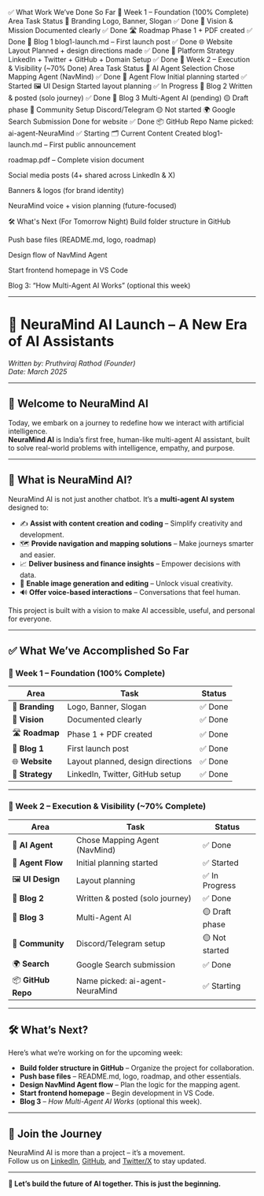 ✅ What Work We’ve Done So Far
📅 Week 1 – Foundation (100% Complete)
Area	Task	Status
🔰 Branding	Logo, Banner, Slogan	✅ Done
📜 Vision & Mission	Documented clearly	✅ Done
🛣️ Roadmap	Phase 1 + PDF created	✅ Done
📢 Blog 1	blog1-launch.md – First launch post	✅ Done
🌐 Website Layout	Planned + design directions made	✅ Done
🎯 Platform Strategy	LinkedIn + Twitter + GitHub + Domain Setup	✅ Done
📅 Week 2 – Execution & Visibility (~70% Done)
Area	Task	Status
🧠 AI Agent Selection	Chose Mapping Agent (NavMind)	✅ Done
🧩 Agent Flow	Initial planning started	✅ Started
🖼️ UI Design	Started layout planning	✅ In Progress
📝 Blog 2	Written & posted (solo journey)	✅ Done
📝 Blog 3	Multi-Agent AI (pending)	🟡 Draft phase
📢 Community Setup	Discord/Telegram	🟡 Not started
🌍 Google Search Submission	Done for website	✅ Done
📦 GitHub Repo	Name picked: ai-agent-NeuraMind	✅ Starting
🗂️ Current Content Created
blog1-launch.md – First public announcement

roadmap.pdf – Complete vision document

Social media posts (4+ shared across LinkedIn & X)

Banners & logos (for brand identity)

NeuraMind voice + vision planning (future-focused)

🛠 What's Next (For Tomorrow Night)
 Build folder structure in GitHub

 Push base files (README.md, logo, roadmap)

 Design flow of NavMind Agent

 Start frontend homepage in VS Code

 Blog 3: “How Multi-Agent AI Works” (optional this week)

---

# 🚀 NeuraMind AI Launch – A New Era of AI Assistants  

*Written by: Pruthviraj Rathod (Founder)*  
*Date: March 2025*  

---

## 🌟 Welcome to NeuraMind AI  

Today, we embark on a journey to redefine how we interact with artificial intelligence.  
**NeuraMind AI** is India’s first free, human-like multi-agent AI assistant, built to solve real-world problems with intelligence, empathy, and purpose.  

---

## 🧠 What is NeuraMind AI?  

NeuraMind AI is not just another chatbot. It’s a **multi-agent AI system** designed to:  

- ✍️ **Assist with content creation and coding** – Simplify creativity and development.  
- 🗺️ **Provide navigation and mapping solutions** – Make journeys smarter and easier.  
- 📈 **Deliver business and finance insights** – Empower decisions with data.  
- 🎨 **Enable image generation and editing** – Unlock visual creativity.  
- 🔊 **Offer voice-based interactions** – Conversations that feel human.  

This project is built with a vision to make AI accessible, useful, and personal for everyone.  

---

## ✅ What We’ve Accomplished So Far  

### 📅 Week 1 – Foundation (100% Complete)  

| **Area**          | **Task**                          | **Status**   |
|--------------------|------------------------------------|--------------|
| 🔰 **Branding**    | Logo, Banner, Slogan              | ✅ Done       |
| 📜 **Vision**      | Documented clearly                | ✅ Done       |
| 🛣️ **Roadmap**     | Phase 1 + PDF created             | ✅ Done       |
| 📢 **Blog 1**      | First launch post                | ✅ Done       |
| 🌐 **Website**     | Layout planned, design directions | ✅ Done       |
| 🎯 **Strategy**    | LinkedIn, Twitter, GitHub setup   | ✅ Done       |

---

### 📅 Week 2 – Execution & Visibility (~70% Complete)  

| **Area**           | **Task**                          | **Status**       |
|---------------------|------------------------------------|------------------|
| 🧠 **AI Agent**     | Chose Mapping Agent (NavMind)     | ✅ Done           |
| 🧩 **Agent Flow**   | Initial planning started          | ✅ Started        |
| 🖼️ **UI Design**    | Layout planning                  | ✅ In Progress    |
| 📝 **Blog 2**       | Written & posted (solo journey)   | ✅ Done           |
| 📝 **Blog 3**       | Multi-Agent AI                   | 🟡 Draft phase    |
| 📢 **Community**    | Discord/Telegram setup            | 🟡 Not started    |
| 🌍 **Search**       | Google Search submission          | ✅ Done           |
| 📦 **GitHub Repo**  | Name picked: ai-agent-NeuraMind   | ✅ Starting       |

---

## 🛠️ What’s Next?  

Here’s what we’re working on for the upcoming week:  

- **Build folder structure in GitHub** – Organize the project for collaboration.  
- **Push base files** – README.md, logo, roadmap, and other essentials.  
- **Design NavMind Agent flow** – Plan the logic for the mapping agent.  
- **Start frontend homepage** – Begin development in VS Code.  
- **Blog 3** – *How Multi-Agent AI Works* (optional this week).  

---

## 📢 Join the Journey  

NeuraMind AI is more than a project – it’s a movement.  
Follow us on [LinkedIn](https://www.linkedin.com/in/rathod-pruthviraj/), [GitHub](https://github.com/prithvi429), and [Twitter/X](https://x.com/PrithviRathod19) to stay updated.  

---

**💬 Let’s build the future of AI together. This is just the beginning.**

